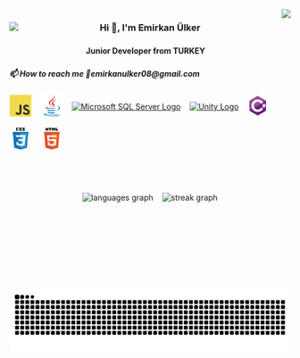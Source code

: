 <img align="right" height="160" src="https://giffiles.alphacoders.com/917/91750.gif"  />

###

<img align="left" src="https://visitor-badge.laobi.icu/badge?page_id=emrkn-ulkr.emrkn-ulkr&left_color=red&right_color=mediumpurple"  />

###

<h3 align="center">Hi 👋, I'm Emirkan Ülker</h3>

###

<h4 align="center">Junior Developer from TURKEY</h4>

###

<h5 align="left">📫 How to reach me 🚩emirkanulker08@gmail.com</h5>

###

<div style="display: flex; gap: 1rem; flex-wrap: wrap; align-items: center;">
    <!-- Her ikon linki -->
  <a href="https://developer.mozilla.org/en-US/docs/Web/JavaScript" target="_blank" rel="noopener noreferrer" aria-label="JavaScript programming language">
      <img src="https://raw.githubusercontent.com/devicons/devicon/master/icons/javascript/javascript-original.svg" alt="JavaScript Logo" style="width:40px; height:40px; transition: transform 0.3s;" onmouseover="this.style.transform='scale(1.1)'" onmouseout="this.style.transform='scale(1)'" />
    </a>
   <a href="https://www.java.com" target="_blank" rel="noopener noreferrer" aria-label="Java programming language">
      <img src="https://raw.githubusercontent.com/devicons/devicon/master/icons/java/java-original.svg" alt="Java Logo" style="width:40px; height:40px; transition: transform 0.3s;" onmouseover="this.style.transform='scale(1.1)'" onmouseout="this.style.transform='scale(1)'" />
    </a>
   <a href="https://www.microsoft.com/en-us/sql-server" target="_blank" rel="noopener noreferrer" aria-label="Microsoft SQL Server">
      <img src="https://www.svgrepo.com/show/303229/microsoft-sql-server-logo.svg" alt="Microsoft SQL Server Logo" style="width:40px; height:40px; transition: transform 0.3s;" onmouseover="this.style.transform='scale(1.1)'" onmouseout="this.style.transform='scale(1)'" />
    </a>
   <a href="https://unity.com/" target="_blank" rel="noopener noreferrer" aria-label="Unity game engine">
      <img src="https://www.vectorlogo.zone/logos/unity3d/unity3d-icon.svg" alt="Unity Logo" style="width:33px; height:33px; transition: transform 0.2s;" onmouseover="this.style.transform='scale(1.0)'" onmouseout="this.style.transform='scale(1)'" />
    </a>
    <a href="https://www.w3schools.com/cs/" target="_blank" rel="noopener noreferrer" aria-label="C# programming language">
      <img src="https://raw.githubusercontent.com/devicons/devicon/master/icons/csharp/csharp-original.svg" alt="C# Logo" style="width:36px; height:36px; transition: transform 0.2s;" onmouseover="this.style.transform='scale(1.0)'" onmouseout="this.style.transform='scale(1)'" />
    </a>
    <a href="https://www.w3schools.com/css/" target="_blank" rel="noopener noreferrer" aria-label="CSS3 stylesheet language">
      <img src="https://raw.githubusercontent.com/devicons/devicon/master/icons/css3/css3-original-wordmark.svg" alt="CSS3 Logo" style="width:40px; height:40px; transition: transform 0.3s;" onmouseover="this.style.transform='scale(1.1)'" onmouseout="this.style.transform='scale(1)'" />
    </a>
    <a href="https://www.w3.org/html/" target="_blank" rel="noopener noreferrer" aria-label="HTML5 markup language">
      <img src="https://raw.githubusercontent.com/devicons/devicon/master/icons/html5/html5-original-wordmark.svg" alt="HTML5 Logo" style="width:40px; height:40px; transition: transform 0.3s;" onmouseover="this.style.transform='scale(1.1)'" onmouseout="this.style.transform='scale(1)'" />
    </a>
   
    
   
   
  </div>
</section>
<br>
<br>

###

<br clear="both">

<section style="width: 100%; display: flex; justify-content: center; gap: 1rem; flex-wrap: wrap; box-sizing: border-box; padding: 0 1rem;">
  <img src="https://github-readme-stats.vercel.app/api/top-langs?username=emrkn-ulkr&locale=en&hide_title=false&layout=compact&card_width=320&langs_count=5&theme=default&hide_border=true&order=2" alt="languages graph" style="height: 150px; max-width: 100%; object-fit: contain;" />
  <img src="https://streak-stats.demolab.com?user=emrkn-ulkr&locale=en&mode=daily&theme=default&hide_border=true&border_radius=5&order=3" alt="streak graph" style="height: 150px; max-width: 100%; object-fit: contain;" />
</section>


###

<img src="https://raw.githubusercontent.com/emrkn-ulkr/emrkn-ulkr/output/snake.svg" alt="Snake animation" />

###

